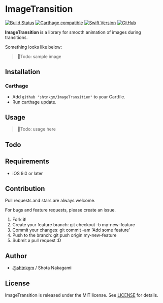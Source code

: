 # ImageTransition

[![Build Status](https://travis-ci.com/shtnkgm/ImageTransition.svg?branch=master)](https://travis-ci.com/shtnkgm/ImageTransition)
[![Carthage compatible](https://img.shields.io/badge/Carthage-compatible-4BC51D.svg?style=flat)](https://github.com/Carthage/Carthage)
[![Swift Version](https://img.shields.io/badge/Swift-4-F16D39.svg)](https://developer.apple.com/swift)
[![GitHub](https://img.shields.io/github/license/shtnkgm/ImageTransition.svg)](https://github.com/shtnkgm/ImageTransition/blob/master/LICENSE)

**ImageTransition** is a library for smooth animation of images during transitions.

Something looks like below:

> :construction:Todo: sample image

## Installation

### Carthage

 - Add `github "shtnkgm/ImageTransition"` to your Cartfile.
 - Run carthage update.

## Usage

> :construction:Todo: usage here

## Todo

## Requirements

 - iOS 9.0 or later

## Contribution

Pull requests and stars are always welcome.

For bugs and feature requests, please create an issue.

1. Fork it!
2. Create your feature branch: git checkout -b my-new-feature
3. Commit your changes: git commit -am 'Add some feature'
4. Push to the branch: git push origin my-new-feature
5. Submit a pull request :D

## Author

 - [@shtnkgm](https://github.com/shtnkgm) / Shota Nakagami

## License

ImageTransition is released under the MIT license. See [LICENSE](https://github.com/shtnkgm/ImageTransition/blob/master/LICENSE) for details.
